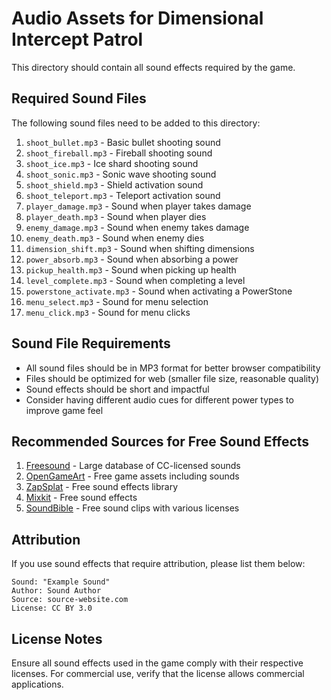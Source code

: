 # Audio Assets for Dimensional Intercept Patrol

This directory should contain all sound effects required by the game.

## Required Sound Files

The following sound files need to be added to this directory:

1. `shoot_bullet.mp3` - Basic bullet shooting sound
2. `shoot_fireball.mp3` - Fireball shooting sound
3. `shoot_ice.mp3` - Ice shard shooting sound
4. `shoot_sonic.mp3` - Sonic wave shooting sound
5. `shoot_shield.mp3` - Shield activation sound
6. `shoot_teleport.mp3` - Teleport activation sound
7. `player_damage.mp3` - Sound when player takes damage
8. `player_death.mp3` - Sound when player dies
9. `enemy_damage.mp3` - Sound when enemy takes damage
10. `enemy_death.mp3` - Sound when enemy dies
11. `dimension_shift.mp3` - Sound when shifting dimensions
12. `power_absorb.mp3` - Sound when absorbing a power
13. `pickup_health.mp3` - Sound when picking up health
14. `level_complete.mp3` - Sound when completing a level
15. `powerstone_activate.mp3` - Sound when activating a PowerStone
16. `menu_select.mp3` - Sound for menu selection
17. `menu_click.mp3` - Sound for menu clicks

## Sound File Requirements

- All sound files should be in MP3 format for better browser compatibility
- Files should be optimized for web (smaller file size, reasonable quality)
- Sound effects should be short and impactful
- Consider having different audio cues for different power types to improve game feel

## Recommended Sources for Free Sound Effects

1. [Freesound](https://freesound.org/) - Large database of CC-licensed sounds
2. [OpenGameArt](https://opengameart.org/) - Free game assets including sounds
3. [ZapSplat](https://www.zapsplat.com/) - Free sound effects library
4. [Mixkit](https://mixkit.co/free-sound-effects/) - Free sound effects
5. [SoundBible](https://soundbible.com/) - Free sound clips with various licenses

## Attribution

If you use sound effects that require attribution, please list them below:

```
Sound: "Example Sound"
Author: Sound Author
Source: source-website.com
License: CC BY 3.0
```

## License Notes

Ensure all sound effects used in the game comply with their respective licenses. For commercial use, verify that the license allows commercial applications.
